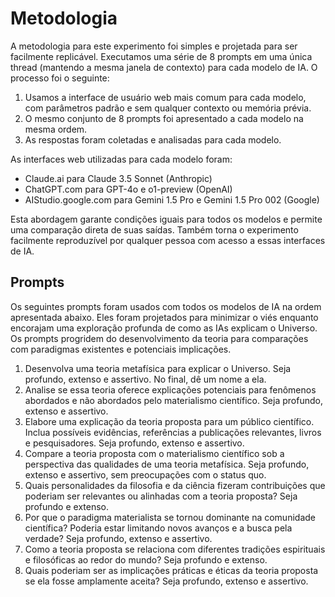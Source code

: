 # Metodologia

A metodologia para este experimento foi simples e projetada para ser facilmente replicável. Executamos uma série de 8 prompts em uma única thread (mantendo a mesma janela de contexto) para cada modelo de IA. O processo foi o seguinte:

1. Usamos a interface de usuário web mais comum para cada modelo, com parâmetros padrão e sem qualquer contexto ou memória prévia.
2. O mesmo conjunto de 8 prompts foi apresentado a cada modelo na mesma ordem.
3. As respostas foram coletadas e analisadas para cada modelo.

As interfaces web utilizadas para cada modelo foram:

- Claude.ai para Claude 3.5 Sonnet (Anthropic)
- ChatGPT.com para GPT-4o e o1-preview (OpenAI)
- AIStudio.google.com para Gemini 1.5 Pro e Gemini 1.5 Pro 002 (Google)

Esta abordagem garante condições iguais para todos os modelos e permite uma comparação direta de suas saídas. Também torna o experimento facilmente reproduzível por qualquer pessoa com acesso a essas interfaces de IA.

## Prompts

Os seguintes prompts foram usados com todos os modelos de IA na ordem apresentada abaixo. Eles foram projetados para minimizar o viés enquanto encorajam uma exploração profunda de como as IAs explicam o Universo. Os prompts progridem do desenvolvimento da teoria para comparações com paradigmas existentes e potenciais implicações.

1. Desenvolva uma teoria metafísica para explicar o Universo. Seja profundo, extenso e assertivo. No final, dê um nome a ela.
2. Analise se essa teoria oferece explicações potenciais para fenômenos abordados e não abordados pelo materialismo científico. Seja profundo, extenso e assertivo.
3. Elabore uma explicação da teoria proposta para um público científico. Inclua possíveis evidências, referências a publicações relevantes, livros e pesquisadores. Seja profundo, extenso e assertivo.
4. Compare a teoria proposta com o materialismo científico sob a perspectiva das qualidades de uma teoria metafísica. Seja profundo, extenso e assertivo, sem preocupações com o status quo.
5. Quais personalidades da filosofia e da ciência fizeram contribuições que poderiam ser relevantes ou alinhadas com a teoria proposta? Seja profundo e extenso.
6. Por que o paradigma materialista se tornou dominante na comunidade científica? Poderia estar limitando novos avanços e a busca pela verdade? Seja profundo, extenso e assertivo.
7. Como a teoria proposta se relaciona com diferentes tradições espirituais e filosóficas ao redor do mundo? Seja profundo e extenso.
8. Quais poderiam ser as implicações práticas e éticas da teoria proposta se ela fosse amplamente aceita? Seja profundo, extenso e assertivo.
